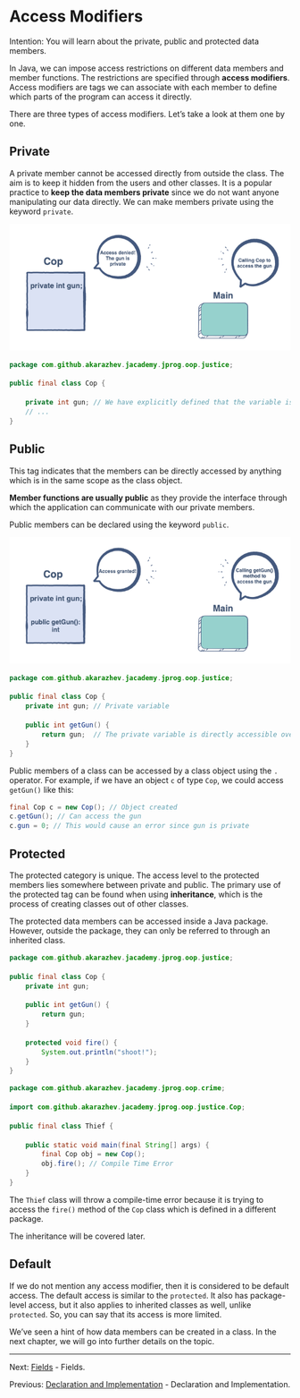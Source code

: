 # Access Modifiers

Intention: You will learn about the private, public and protected data members.

In Java, we can impose access restrictions on different data members and member functions. 
The restrictions are specified through <b>access modifiers</b>. Access modifiers are tags we can associate with 
each member to define which parts of the program can access it directly.

There are three types of access modifiers. Let’s take a look at them one by one.

## Private

A private member cannot be accessed directly from outside the class. The aim is to keep it hidden from the users 
and other classes. It is a popular practice to <b>keep the data members private</b> since we do not want anyone 
manipulating our data directly. We can make members private using the keyword `private`.

![alt text](../../etc/oop/mdf-1.png "Class")

```java
package com.github.akarazhev.jacademy.jprog.oop.justice;

public final class Cop {

    private int gun; // We have explicitly defined that the variable is private
    // ...
}
```

## Public

This tag indicates that the members can be directly accessed by anything which is in the same scope as the class object.

<b>Member functions are usually public</b> as they provide the interface through which the application can communicate 
with our private members.

Public members can be declared using the keyword `public`.

![alt text](../../etc/oop/mdf-2.png "Class")

```java
package com.github.akarazhev.jacademy.jprog.oop.justice;

public final class Cop {
    private int gun; // Private variable

    public int getGun() {
        return gun;  // The private variable is directly accessible over here!
    }
}
```

Public members of a class can be accessed by a class object using the `.` operator. For example, if we have an object `c` 
of type `Cop`, we could access `getGun()` like this:

```java
final Cop c = new Cop(); // Object created
c.getGun(); // Can access the gun
c.gun = 0; // This would cause an error since gun is private
```

## Protected

The protected category is unique. The access level to the protected members lies somewhere between private and public. 
The primary use of the protected tag can be found when using <b>inheritance</b>, which is the process of creating classes 
out of other classes.

The protected data members can be accessed inside a Java package. However, outside the package, they can only be 
referred to through an inherited class.

```java
package com.github.akarazhev.jacademy.jprog.oop.justice;

public final class Cop {
    private int gun;

    public int getGun() {
        return gun;
    }

    protected void fire() {
        System.out.println("shoot!");
    }
}
```

```java
package com.github.akarazhev.jacademy.jprog.oop.crime;

import com.github.akarazhev.jacademy.jprog.oop.justice.Cop;

public final class Thief {

    public static void main(final String[] args) {
        final Cop obj = new Cop();
        obj.fire(); // Compile Time Error
    }
}
```

The `Thief` class will throw a compile-time error because it is trying to access the `fire()` method of the `Cop` class 
which is defined in a different package.

The inheritance will be covered later.

## Default

If we do not mention any access modifier, then it is considered to be default access. The default access is similar to 
the `protected`. It also has package-level access, but it also applies to inherited classes as well, unlike `protected`. 
So, you can say that its access is more limited.

We’ve seen a hint of how data members can be created in a class. In the next chapter, we will go into further details 
on the topic.

<hr>

Next: [Fields](fields.md "Fields") - Fields.

Previous: [Declaration and Implementation](decl-impl.md "Declaration and Implementation") - Declaration and Implementation.